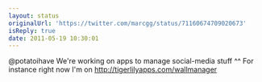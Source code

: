 ```yaml
---
layout: status
originalUrl: 'https://twitter.com/marcgg/status/71160674709020673'
isReply: true
date: 2011-05-19 10:30:01
---
```


@potatoihave We're working on apps to manage social-media stuff ^^ For instance right now I'm on http://tigerlilyapps.com/wallmanager
